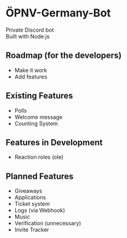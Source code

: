 # ÖPNV-Germany-Bot
Private Discord bot  
Built with Node.js

## Roadmap (for the developers)
- Make it work
- Add features

## Existing Features
- Polls
- Welcome message
- Counting System

## Features in Development
- Reaction roles (ole)

## Planned Features
- Giveaways
- Applications
- Ticket system
- Logs (via Webhook)
- Music
- Verification (unnecessary)
- Invite Tracker
